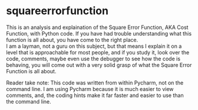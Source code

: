 # squareerrorfunction
This is an analysis and explaination of the Square Error Function, AKA Cost Function, with Python code.
If you have had trouble understanding what this function is all about,  you have come to the right place.  
I am a layman, not a guru on this subject, but that means I explain it on a level that is approachable 
for most people, and if you study it, look over the code, comments, maybe even use the debugger to see 
how the code is behaving, you will come out with a very solid grasp of what the Square Error Function is 
all about.


Reader take note:  This code was written from within Pycharm, not on the command line.  I am using Pycharm
because it is much easier to view comments, and, the coding hints make it far faster and easier to use than
the command line.  




